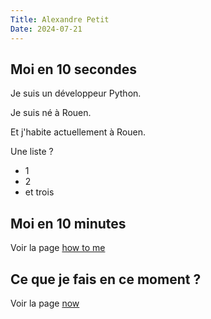 ```yaml
---
Title: Alexandre Petit
Date: 2024-07-21
---
```


## Moi en 10 secondes

Je suis un développeur Python.

Je suis né à Rouen. 

Et j'habite actuellement à Rouen.

Une liste ? 

- 1
- 2
- et trois


## Moi en 10 minutes

Voir la page [how to me](pages/moi-en-10-minutes.html)

## Ce que je fais en ce moment ?

Voir la page [now](pages/now)

